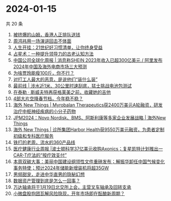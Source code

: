 # 2024-01-15

共 20 条

<!-- BEGIN 36KR -->
<!-- 最后更新时间 2024-01-15 01:02:58 +0800 -->
1. [被挤爆的山姆，香港人正排队送钱](https://36kr.com/p/2604089668221827)
1. [周鸿祎用一场演讲回击不体面](https://36kr.com/p/2602676265696136)
1. [人生开挂：21世纪好习惯清单，让你终身受益](https://36kr.com/p/2531786594379522)
1. [占星术：一种提升领导力的古老认知方法](https://36kr.com/p/2558599647845504)
1. [中国公司全球化周报 | 消息称SHEIN 2023年收入已超300亿美元 / 阿里发布2024年中国及海外电商市场三大预测](https://36kr.com/p/2603270008880001)
1. [为啥贾玲能瘦100斤，你不行？](https://36kr.com/p/2604071998978944)
1. [对打工人最大的恶意，是说他们“装什么装”](https://36kr.com/p/2604141687094152)
1. [最前线 | 涉水近1米、30公里时速刮底，猛士挑战电池包测试](https://36kr.com/p/2603101917837952)
1. [在泰勒 · 斯威夫特再获格莱美之前，收藏她的吉他](https://36kr.com/p/2602546247842693)
1. [4部大片空降春节档，今年稳不稳？](https://36kr.com/p/2602482260130688)
1. [海外 New Things | Myrobalan Therapeutics获2400万美元A轮融资，研发治疗中枢神经疾病的小分子药物](https://36kr.com/p/2601538112453512)
1. [JPM2024：Novo Nordisk、BMS、阿斯利康等多家企业发展战略 | 海外New Things](https://36kr.com/p/2600121636338309)
1. [海外 New Things | 诊所集团Harbor Health获9550万美元融资，为患者定制初级和专科医疗服务](https://36kr.com/p/2601534890752902)
1. [铁打的老周，流水的360产品线](https://36kr.com/p/2604258749751427)
1. [医疗健康行业周报 |波士顿科学37亿美元收购Axonics；复星凯特计划推出一CAR-T疗法的“按疗效支付”](https://36kr.com/p/2604034727279241)
1. [本周双碳大事：美丽中国建设纲领性文件重磅发布；解振华卸任中国气候变化事务特使；预计2024年储能新增装机将超35GW](https://36kr.com/p/2604045678066563)
1. [男频甜宠，走进中华直男的隐秘幻想](https://36kr.com/p/2601317386943110)
1. [数据资产管理到底是怎么一回事？](https://36kr.com/p/2602957801618048)
1. [万达轴承将于1月19日北交所上会，主营叉车轴承及回转支承](https://36kr.com/p/2602688548757380)
1. [小微盘股抱团瓦解风险隐现，开年市场即在酝酿新周期？](https://36kr.com/p/2602873256861827)
<!-- END 36KR -->